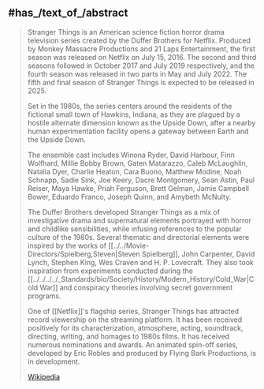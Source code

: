 
## #has_/text_of_/abstract 

> Stranger Things is an American science fiction horror drama television series 
> created by the Duffer Brothers for Netflix. 
> Produced by Monkey Massacre Productions and 21 Laps Entertainment, 
> the first season was released on Netflix on July 15, 2016. 
> The second and third seasons followed in October 2017 and July 2019 respectively, 
> and the fourth season was released in two parts in May and July 2022. 
> The fifth and final season of Stranger Things is expected to be released in 2025.
>
> Set in the 1980s, the series centers around the residents of the fictional small town of Hawkins, 
> Indiana, as they are plagued by a hostile alternate dimension known as the Upside Down, 
> after a nearby human experimentation facility opens a gateway between Earth and the Upside Down. 
> 
> The ensemble cast includes Winona Ryder, David Harbour, Finn Wolfhard, Millie Bobby Brown, 
> Gaten Matarazzo, Caleb McLaughlin, Natalia Dyer, Charlie Heaton, Cara Buono, Matthew Modine, 
> Noah Schnapp, Sadie Sink, Joe Keery, Dacre Montgomery, Sean Astin, Paul Reiser, Maya Hawke, 
> Priah Ferguson, Brett Gelman, Jamie Campbell Bower, Eduardo Franco, Joseph Quinn, 
> and Amybeth McNulty.
>
> The Duffer Brothers developed Stranger Things as a mix of investigative drama 
> and supernatural elements portrayed with horror and childlike sensibilities, 
> while infusing references to the popular culture of the 1980s. 
> Several thematic and directorial elements were inspired by the works of [[../../Movie-Directors/Spielberg,Steven|Steven Spielberg]], 
> John Carpenter, David Lynch, Stephen King, Wes Craven and H. P. Lovecraft. 
> They also took inspiration from experiments conducted during the [[../../../../_Standards/bio/Society/History/Modern_History/Cold_War|Cold War]] 
> and conspiracy theories involving secret government programs.
>
> One of [[Netflix]]'s flagship series, 
> Stranger Things has attracted record viewership on the streaming platform. 
> It has been received positively for its characterization, atmosphere, 
> acting, soundtrack, directing, writing, and homages to 1980s films. 
> It has received numerous nominations and awards. 
> An animated spin-off series, developed by Eric Robles and produced by Flying Bark Productions, 
> is in development.
>
> [Wikipedia](https://en.wikipedia.org/wiki/Stranger%20Things)



